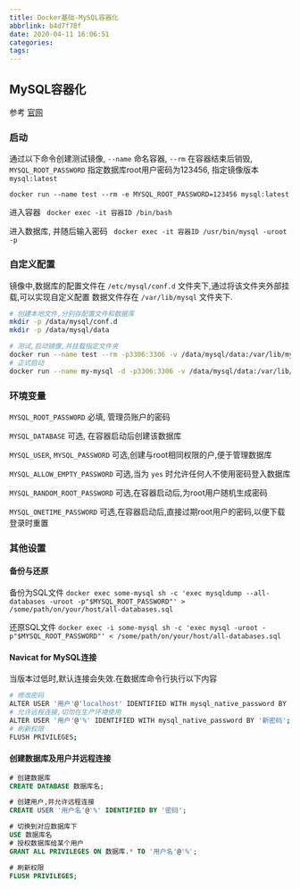 ```yaml
---
title: Docker基础-MySQL容器化
abbrlink: b4d7f78f
date: 2020-04-11 16:06:51
categories:
tags:
---
```


## MySQL容器化

参考 [官网](https://hub.docker.com/_/mysql)

### 启动

通过以下命令创建测试镜像,  `--name` 命名容器, `--rm` 在容器结束后销毁, `MYSQL_ROOT_PASSWORD` 指定数据库root用户密码为123456,  指定镜像版本 `mysql:latest`

`docker run --name test --rm -e MYSQL_ROOT_PASSWORD=123456 mysql:latest`

进入容器
` docker exec -it 容器ID /bin/bash`

进入数据库, 并随后输入密码
` docker exec -it 容器ID /usr/bin/mysql -uroot -p`

### 自定义配置

镜像中,数据库的配置文件在 `/etc/mysql/conf.d` 文件夹下,通过将该文件夹外部挂载,可以实现自定义配置
数据文件存在 `/var/lib/mysql` 文件夹下.

```bash
# 创建本地文件,分别存配置文件和数据库
mkdir -p /data/mysql/conf.d  
mkdir -p /data/mysql/data

# 测试,启动镜像,并挂载指定文件夹
docker run --name test --rm -p3306:3306 -v /data/mysql/data:/var/lib/mysql -v /data/mysql/conf.d:/etc/mysql/conf.d -e MYSQL_ROOT_PASSWORD=123456 mysql:latest
# 正式启动
docker run --name my-mysql -d -p3306:3306 -v /data/mysql/data:/var/lib/mysql -v /data/mysql/conf.d:/etc/mysql/conf.d -e MYSQL_ROOT_PASSWORD=123456 mysql:latest

```



### 环境变量

`MYSQL_ROOT_PASSWORD`
必填, 管理员账户的密码

`MYSQL_DATABASE`
可选, 在容器启动后创建该数据库

`MYSQL_USER`, `MYSQL_PASSWORD`
可选,创建与root相同权限的户,便于管理数据库

`MYSQL_ALLOW_EMPTY_PASSWORD`
可选,当为 `yes` 时允许任何人不使用密码登入数据库

`MYSQL_RANDOM_ROOT_PASSWORD`
可选,在容器启动后,为root用户随机生成密码

`MYSQL_ONETIME_PASSWORD`
可选,在容器启动后,直接过期root用户的密码,以便下载登录时重置



### 其他设置

#### 备份与还原

备份为SQL文件
`docker exec some-mysql sh -c 'exec mysqldump --all-databases -uroot -p"$MYSQL_ROOT_PASSWORD"' > /some/path/on/your/host/all-databases.sql`

还原SQL文件
`docker exec -i some-mysql sh -c 'exec mysql -uroot -p"$MYSQL_ROOT_PASSWORD"' < /some/path/on/your/host/all-databases.sql`

#### Navicat for MySQL连接

当版本过低时,默认连接会失效.在数据库命令行执行以下内容

```bash
# 修改密码
ALTER USER '用户'@'localhost' IDENTIFIED WITH mysql_native_password BY '新密码';
# 允许远程连接,切勿在生产环境使用
ALTER USER '用户'@'%' IDENTIFIED WITH mysql_native_password BY '新密码';
# 刷新权限
FLUSH PRIVILEGES;
```

#### 创建数据库及用户并远程连接

```sql
# 创建数据库
CREATE DATABASE 数据库名;

# 创建用户,并允许远程连接
CREATE USER '用户名'@'%' IDENTIFIED BY '密码';

# 切换到对应数据库下
USE 数据库名
# 授权数据库给某个用户
GRANT ALL PRIVILEGES ON 数据库.* TO '用户名'@'%';

# 刷新权限
FLUSH PRIVILEGES;
```

